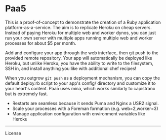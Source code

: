 Paa5
========================

This is a proof-of-concept to demonstrate the creation of a
Ruby application platform-as-a-service. The aim is to replicate Heroku
on cheap servers. Instead of paying Heroku for multiple web and worker dynos,
you can just run your own server with multiple apps running multiple web and
worker processes for about $5 per month.

Add and configure your app through the web interface, then git push to
the provided remote repository. Your app will automatically be deployed like
Heroku, but unlike Heroku, you have the ability to write to the
filesystem, SSH in, and install anything you like with additional chef
recipes!

When you outgrow `git push` as a deployment mechanism, you can copy the
default deploy.rb script to your app's config/ directory and customize
it to your heart's content. Paa5 uses mina, which works similarly to
capistrano but is extremely fast.

* Restarts are seamless because it sends Puma and Nginx a USR2 signal.
* Scale your processes with a Foreman formation (e.g. web=2,worker=3)
* Manage application configuration with environment variables like Heroku

________________________

License
